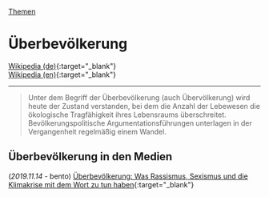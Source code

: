 [Themen](../thema.html)

# Überbevölkerung

[Wikipedia (de)](https://de.wikipedia.org/wiki/%C3%9Cberbev%C3%B6lkerung){:target="_blank"}   
[Wikipedia (en)](https://en.wikipedia.org/wiki/Human_overpopulation){:target="_blank"}   

---

> Unter dem Begriff der Überbevölkerung (auch Übervölkerung) wird heute der Zustand verstanden, bei dem die Anzahl der Lebewesen die ökologische Tragfähigkeit ihres Lebensraums überschreitet. Bevölkerungspolitische Argumentationsführungen unterlagen in der Vergangenheit regelmäßig einem Wandel.

## Überbevölkerung in den Medien

(_2019.11.14_ - bento) [Überbevölkerung: Was Rassismus, Sexismus und die Klimakrise mit dem Wort zu tun haben](https://www.bento.de/politik/ueberbevoelkerung-was-rassismus-sexismus-und-die-klimakrise-damit-zu-tun-haben-a-9b911d60-d6ff-4dfc-a807-398e6aab61d7){:target="_blank"}   
